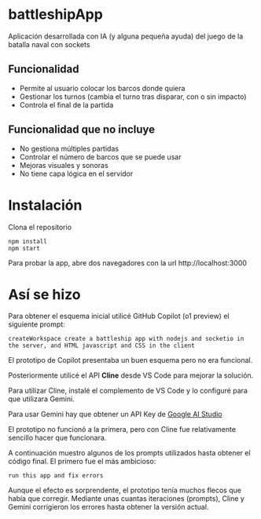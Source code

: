 # battleshipApp
Aplicación desarrollada con IA (y alguna pequeña ayuda) del juego de la batalla naval con sockets

## Funcionalidad
- Permite al usuario colocar los barcos donde quiera
- Gestionar los turnos (cambia el turno tras disparar, con o sin impacto)
- Controla el final de la partida

## Funcionalidad que no incluye
- No gestiona múltiples partidas
- Controlar el número de barcos que se puede usar
- Mejoras visuales y sonoras
- No tiene capa lógica en el servidor

# Instalación
Clona el repositorio
```
npm install
npm start
```
Para probar la app, abre dos navegadores con la url http://localhost:3000

# Así se hizo
Para obtener el esquema inicial utilicé GitHub Copilot (o1 preview) el siguiente prompt:
```
createWorkspace create a battleship app with nodejs and socketio in the server, and HTML javascript and CSS in the client
```
El prototipo de Copilot presentaba un buen esquema pero no era funcional.

Posteriormente utilicé el API **Cline** desde VS Code para mejorar la solución.

Para utilizar Cline, instalé el complemento de VS Code y lo configuré para que utilizara Gemini.

Para usar Gemini hay que obtener un API Key de [Google AI Studio](https://aistudio.google.com/) 

El prototipo no funcionó a la primera, pero con Cline fue relativamente sencillo hacer que funcionara.

A continuación muestro algunos de los prompts utilizados hasta obtener el código final. El primero fue el más ambicioso:
```
run this app and fix errors
```
Aunque el efecto es sorprendente, el prototipo tenía muchos flecos que había que corregir. Mediante unas cuantas iteraciones (prompts), Cline y Gemini corrigieron los errores hasta obtener la versión actual.

